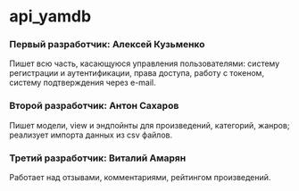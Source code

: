 # api_yamdb
### Первый разработчик: Алексей Кузьменко
Пишет всю часть, касающуюся управления пользователями:
систему регистрации и аутентификации,
права доступа,
работу с токеном,
систему подтверждения через e-mail.
### Второй разработчик: Антон Сахаров
Пишет модели, view и эндпойнты для
произведений,
категорий,
жанров;
реализует импорта данных из csv файлов.
### Третий разработчик: Виталий Амарян
Работает над
отзывами,
комментариями,
рейтингом произведений.